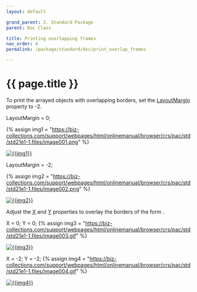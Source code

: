 ```yaml
---
layout: default

grand_parent: 2. Standard Package
parent: Doc Class

title: Printing overlapping frames
nav_order: 4
permalink: /package/standard/doc/print_overlap_frames

---
```




# {{ page.title }}

To print the arrayed objects with overlapping borders, set the <a href="/package/standard/displayobject/properties/layoutmargin">LayoutMargin</a> property to -2.

LayoutMargin = 0;

{% assign img1 = "https://biz-collections.com/support/webpages/html/onlinemanual/browser/crs/pac/std/std21e1-1.files/image001.png" %}

<a href="{{ img1 }}" target="_blank"> <img src="{{ img1 }}" alt="{{img1}}"></a>


LayoutMargin = -2;

{% assign img2 = "https://biz-collections.com/support/webpages/html/onlinemanual/browser/crs/pac/std/std21e1-1.files/image002.png" %}

<a href="{{ img2 }}" target="_blank"> <img src="{{ img2 }}" alt="{{img2}}"></a>


Adjust the <a href="/package/standard/displayobject/properties/x">X</a> and <a href="/package/standard/displayobject/properties/y">Y</a> properties to overlay the borders of the form .

  

X = 0;
Y = 0;
{% assign img3 = "https://biz-collections.com/support/webpages/html/onlinemanual/browser/crs/pac/std/std21e1-1.files/image003.gif" %}

<a href="{{ img3 }}" target="_blank"> <img src="{{ img3 }}" alt="{{img3}}"></a>


X = -2;
Y = -2;
{% assign img4 = "https://biz-collections.com/support/webpages/html/onlinemanual/browser/crs/pac/std/std21e1-1.files/image004.gif" %}

<a href="{{ img4 }}" target="_blank"> <img src="{{ img4 }}" alt="{{img4}}"></a>
